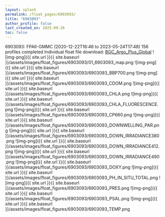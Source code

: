 ```yaml
---
layout: splash
permalink: /float_pages/6903093/
title: "6903093"
author_profile: false
last_created_on: 2025-09-26
toc: false
---
```

 
6903093: FPAII-GMMC (2020-12-22T16:46 to 2023-05-24T17:48)
156 profiles completed
Individual float file download: [BGC_Argo_Plus_Global](https://ftp.soest.hawaii.edu/bgc_argo_plus/Individual_Floats/outliers_removed/6903093_Sprof_processed.nc)
![img-png]({{ site.url }}{{ site.baseurl }}/assets/images/float_figures/6903093/01_6903093_map.png
![img-png]({{ site.url }}{{ site.baseurl }}/assets/images/float_figures/6903093/6903093_BBP700.png
![img-png]({{ site.url }}{{ site.baseurl }}/assets/images/float_figures/6903093/6903093_CDOM.png
![img-png]({{ site.url }}{{ site.baseurl }}/assets/images/float_figures/6903093/6903093_CHLA.png
![img-png]({{ site.url }}{{ site.baseurl }}/assets/images/float_figures/6903093/6903093_CHLA_FLUORESCENCE.png
![img-png]({{ site.url }}{{ site.baseurl }}/assets/images/float_figures/6903093/6903093_CP660.png
![img-png]({{ site.url }}{{ site.baseurl }}/assets/images/float_figures/6903093/6903093_DOWNWELLING_PAR.png
![img-png]({{ site.url }}{{ site.baseurl }}/assets/images/float_figures/6903093/6903093_DOWN_IRRADIANCE380.png
![img-png]({{ site.url }}{{ site.baseurl }}/assets/images/float_figures/6903093/6903093_DOWN_IRRADIANCE412.png
![img-png]({{ site.url }}{{ site.baseurl }}/assets/images/float_figures/6903093/6903093_DOWN_IRRADIANCE490.png
![img-png]({{ site.url }}{{ site.baseurl }}/assets/images/float_figures/6903093/6903093_DOXY.png
![img-png]({{ site.url }}{{ site.baseurl }}/assets/images/float_figures/6903093/6903093_PH_IN_SITU_TOTAL.png
![img-png]({{ site.url }}{{ site.baseurl }}/assets/images/float_figures/6903093/6903093_PRES.png
![img-png]({{ site.url }}{{ site.baseurl }}/assets/images/float_figures/6903093/6903093_PSAL.png
![img-png]({{ site.url }}{{ site.baseurl }}/assets/images/float_figures/6903093/6903093_TEMP.png
